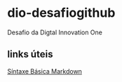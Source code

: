 # dio-desafiogithub
Desafio da Digtal Innovation One 


## <b>links úteis  </b>

[Síntaxe Básica Markdown](https://www.markdownguide.org/getting-started/)
